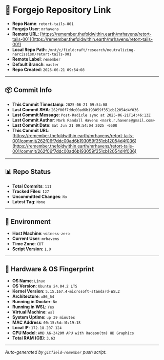 # 🔗 Forgejo Repository Link

- **Repo Name**: `retort-tails-001`
- **Forgejo User**: `mrhavens`
- **Remote URL**: [https://remember.thefoldwithin.earth/mrhavens/retort-tails-001](https://remember.thefoldwithin.earth/mrhavens/retort-tails-001)
- **Local Repo Path**: `/mnt/c/fieldcraft/research/neutralizing-narcissism/retort-tails-001`
- **Remote Label**: `remember`
- **Default Branch**: `master`
- **Repo Created**: `2025-06-21 09:54:08`

---

## 📦 Commit Info

- **This Commit Timestamp**: `2025-06-21 09:54:08`
- **Last Commit SHA**: `262f06f7ddc00ad6b193059f351cb12054d4f036`
- **Last Commit Message**: `Post-Radicle sync at 2025-06-21T14:46:13Z`
- **Last Commit Author**: `Mark Randall Havens <mark.r.havens@gmail.com>`
- **Last Commit Date**: `Sat Jun 21 09:54:04 2025 -0500`
- **This Commit URL**: [https://remember.thefoldwithin.earth/mrhavens/retort-tails-001/commit/262f06f7ddc00ad6b193059f351cb12054d4f036](https://remember.thefoldwithin.earth/mrhavens/retort-tails-001/commit/262f06f7ddc00ad6b193059f351cb12054d4f036)

---

## 📊 Repo Status

- **Total Commits**: `111`
- **Tracked Files**: `127`
- **Uncommitted Changes**: `No`
- **Latest Tag**: `None`

---

## 🧭 Environment

- **Host Machine**: `witness-zero`
- **Current User**: `mrhavens`
- **Time Zone**: `CDT`
- **Script Version**: `1.0`

---

## 🧬 Hardware & OS Fingerprint

- **OS Name**: `Linux`
- **OS Version**: `Ubuntu 24.04.2 LTS`
- **Kernel Version**: `5.15.167.4-microsoft-standard-WSL2`
- **Architecture**: `x86_64`
- **Running in Docker**: `No`
- **Running in WSL**: `Yes`
- **Virtual Machine**: `wsl`
- **System Uptime**: `up 39 minutes`
- **MAC Address**: `00:15:5d:f0:19:18`
- **Local IP**: `172.18.207.124`
- **CPU Model**: `AMD A6-3420M APU with Radeon(tm) HD Graphics`
- **Total RAM (GB)**: `3.63`

---

_Auto-generated by `gitfield-remember` push script._
